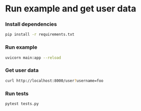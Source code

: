 # Run example and get user data

### Install dependencies
```bash
pip install -r requirements.txt
```

### Run example
```bash
uvicorn main:app --reload
```

### Get user data
```bash
curl http://localhost:8000/user?username=foo
```

### Run tests
```bash
pytest tests.py
```
